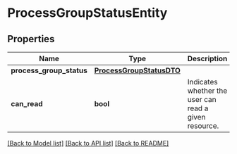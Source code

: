 # ProcessGroupStatusEntity

## Properties
Name | Type | Description | Notes
------------ | ------------- | ------------- | -------------
**process_group_status** | [**ProcessGroupStatusDTO**](ProcessGroupStatusDTO.md) |  | [optional] 
**can_read** | **bool** | Indicates whether the user can read a given resource. | [optional] [default to False]

[[Back to Model list]](../README.md#documentation-for-models) [[Back to API list]](../README.md#documentation-for-api-endpoints) [[Back to README]](../README.md)


